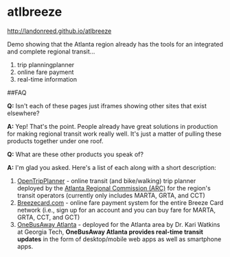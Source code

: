 atlbreeze
=======
http://landonreed.github.io/atlbreeze

Demo showing that the Atlanta region already has the tools for an integrated and complete regional transit...

1. trip planningplanner
2. online fare payment
3. real-time information

##FAQ

**Q:** Isn't each of these pages just iframes showing other sites that exist elsewhere?

**A:** Yep!  That's the point.  People already have great solutions in production for making regional transit work really well.  It's just a matter of pulling these products together under one roof.

**Q:** What are these other products you speak of?

**A:** I'm glad you asked.  Here's a list of each along with a short description:

1. [OpenTripPlanner](http://arc-otp-2.camsys-apps.com/#/) - online transit (and bike/walking) trip planner deployed by the [Atlanta Regional Commission (ARC)](http://atlantaregional.com) for the region's transit operators (currently only includes MARTA, GRTA, and CCT)
2. [Breezecard.com](http://breezecard.com) - online fare payment system for the entire Breeze Card network (i.e., sign up for an account and you can buy fare for MARTA, GRTA, CCT, and GCT)
3. [OneBusAway Atlanta](http://atlanta.onebusaway.org) - deployed for the Atlanta area by Dr. Kari Watkins at Georgia Tech, **OneBusAway Atlanta provides real-time transit updates** in the form of desktop/mobile web apps as well as smartphone apps.
